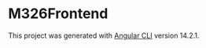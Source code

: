 # M326Frontend

This project was generated with [Angular CLI](https://github.com/angular/angular-cli) version 14.2.1.
